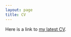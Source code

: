 ```yaml
---
layout: page
title: CV
---
```


Here is a link to [my latest CV](https://martynalukaszewicz.github.io/CV_Nov2018.pdf).



